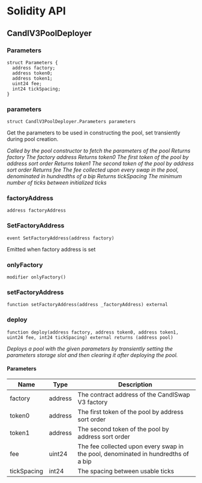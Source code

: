 # Solidity API

## CandlV3PoolDeployer

### Parameters

```solidity
struct Parameters {
  address factory;
  address token0;
  address token1;
  uint24 fee;
  int24 tickSpacing;
}
```

### parameters

```solidity
struct CandlV3PoolDeployer.Parameters parameters
```

Get the parameters to be used in constructing the pool, set transiently during pool creation.

_Called by the pool constructor to fetch the parameters of the pool
Returns factory The factory address
Returns token0 The first token of the pool by address sort order
Returns token1 The second token of the pool by address sort order
Returns fee The fee collected upon every swap in the pool, denominated in hundredths of a bip
Returns tickSpacing The minimum number of ticks between initialized ticks_

### factoryAddress

```solidity
address factoryAddress
```

### SetFactoryAddress

```solidity
event SetFactoryAddress(address factory)
```

Emitted when factory address is set

### onlyFactory

```solidity
modifier onlyFactory()
```

### setFactoryAddress

```solidity
function setFactoryAddress(address _factoryAddress) external
```

### deploy

```solidity
function deploy(address factory, address token0, address token1, uint24 fee, int24 tickSpacing) external returns (address pool)
```

_Deploys a pool with the given parameters by transiently setting the parameters storage slot and then
clearing it after deploying the pool._

#### Parameters

| Name | Type | Description |
| ---- | ---- | ----------- |
| factory | address | The contract address of the CandlSwap V3 factory |
| token0 | address | The first token of the pool by address sort order |
| token1 | address | The second token of the pool by address sort order |
| fee | uint24 | The fee collected upon every swap in the pool, denominated in hundredths of a bip |
| tickSpacing | int24 | The spacing between usable ticks |


